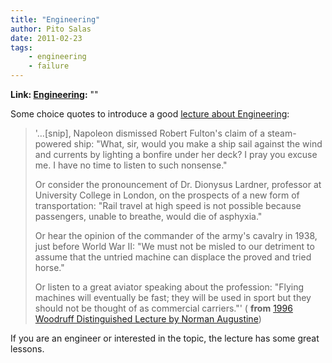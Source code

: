 ```yaml
---
title: "Engineering"
author: Pito Salas
date: 2011-02-23
tags:
    - engineering
    - failure
---
```


**Link: [Engineering](None):** ""



Some choice quotes to introduce a good [lecture about
Engineering](<http://sunnyday.mit.edu/16.355/Augustine.htm>):

> '…[snip], Napoleon dismissed Robert Fulton's claim of a steam-powered ship:
> "What, sir, would you make a ship sail against the wind and currents by
> lighting a bonfire under her deck? I pray you excuse me. I have no time to
> listen to such nonsense."
>
> Or consider the pronouncement of Dr. Dionysus Lardner, professor at
> University College in London, on the prospects of a new form of
> transportation: "Rail travel at high speed is not possible because
> passengers, unable to breathe, would die of asphyxia."
>
> Or hear the opinion of the commander of the army's cavalry in 1938, just
> before World War II: "We must not be misled to our detriment to assume that
> the untried machine can displace the proved and tried horse."
>
> Or listen to a great aviator speaking about the profession: "Flying machines
> will eventually be fast; they will be used in sport but they should not be
> thought of as commercial carriers."' ( **from** [1996 Woodruff Distinguished
> Lecture by Norman
> Augustine](<http://sunnyday.mit.edu/16.355/Augustine.htm>))

If you are an engineer or interested in the topic, the lecture has some great
lessons.



